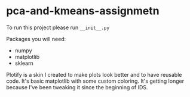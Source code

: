 # pca-and-kmeans-assignmetn

To run this project please run `__init__.py`

Packages you will need:
- numpy
- matplotlib
- sklearn

Plotify is a skin I created to make plots look better and to have reusable code. It's basic matplotlib with some custom coloring. It's getting longer because I've been tweaking it since the beginning of IDS.